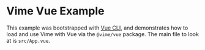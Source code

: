 # Vime Vue Example

This example was bootstrapped with [Vue CLI](https://cli.vuejs.org/), and demonstrates how to load 
and use Vime with Vue via the `@vime/vue` package. The main file to look at is `src/App.vue`.
